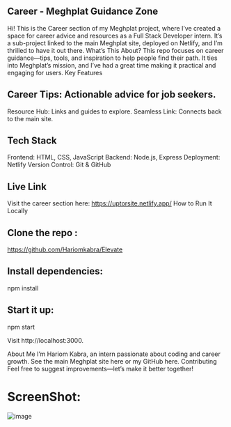 ## Career - Meghplat Guidance Zone
Hi! This is the Career section of my Meghplat project, where I’ve created a space for career advice and resources as a Full Stack Developer intern. It’s a sub-project linked to the main Meghplat site, deployed on Netlify, and I’m thrilled to have it out there.
What’s This About?
This repo focuses on career guidance—tips, tools, and inspiration to help people find their path. It ties into Meghplat’s mission, and I’ve had a great time making it practical and engaging for users.
Key Features

## Career Tips: Actionable advice for job seekers.
Resource Hub: Links and guides to explore.
Seamless Link: Connects back to the main site.

## Tech Stack

Frontend: HTML, CSS, JavaScript
Backend: Node.js, Express
Deployment: Netlify
Version Control: Git & GitHub

## Live Link
Visit the career section here: https://uptorsite.netlify.app/
How to Run It Locally

## Clone the repo :
https://github.com/Hariomkabra/Elevate



## Install dependencies: 
npm install


## Start it up:
npm start


Visit http://localhost:3000.

About Me
I’m Hariom Kabra, an intern passionate about coding and career growth. See the main Meghplat site here or my GitHub here.
Contributing
Feel free to suggest improvements—let’s make it better together!

# ScreenShot:
![image](https://github.com/user-attachments/assets/5ae1c0bd-ea8d-488b-bec5-9de848c4c610)


